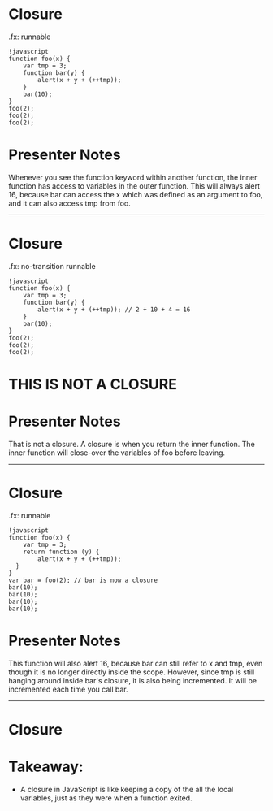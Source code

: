 # Closure

.fx: runnable

	!javascript
	function foo(x) {
		var tmp = 3;
	  	function bar(y) {
	    	alert(x + y + (++tmp));
	  	}
	  	bar(10);
	}
	foo(2);
	foo(2);
	foo(2);

# Presenter Notes
Whenever you see the function keyword within another function, the inner function has access to variables in the outer function.
This will always alert 16, because bar can access the x which was defined as an argument to foo, and it can also access tmp from foo.

---

# Closure

.fx: no-transition runnable

	!javascript
	function foo(x) {
	  	var tmp = 3;
	  	function bar(y) {
	    	alert(x + y + (++tmp)); // 2 + 10 + 4 = 16
	  	}
	  	bar(10);
	}
	foo(2);
	foo(2);
	foo(2);

# THIS IS NOT A CLOSURE

# Presenter Notes
That is not a closure. A closure is when you return the inner function. The inner function will close-over the variables of foo before leaving.

---

# Closure

.fx: runnable

	!javascript
	function foo(x) {
	  	var tmp = 3;
	  	return function (y) {
	    	alert(x + y + (++tmp));
	  }
	}
	var bar = foo(2); // bar is now a closure
	bar(10);
	bar(10);
	bar(10);
	bar(10);

# Presenter Notes
This function will also alert 16, because bar can still refer to x and tmp, even though it is no longer directly inside the scope.
However, since tmp is still hanging around inside bar's closure, it is also being incremented. It will be incremented each time you call bar.

---

# Closure

# Takeaway:

* A closure in JavaScript is like keeping a copy of the all the local variables, just as they were when a function exited.
